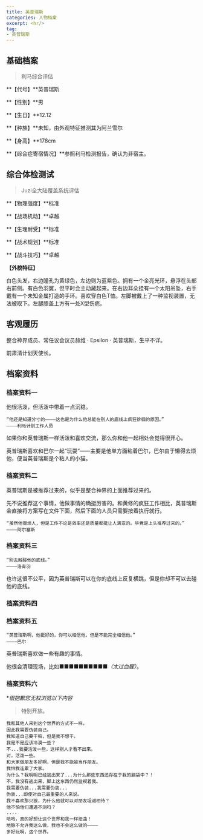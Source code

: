 ```yaml
---
title: 英普瑞斯
categories: 人物档案
excerpt: <hr/>
tag:
- 英普瑞斯
---
```


## 基础档案

> 利马综合评估

**【代号】**英普瑞斯

**【性别】**男

**【生日】**12.12

**【种族】**未知，由外观特征推测其为阿兰雪尔

**【身高】**178cm

**【综合症寄宿情况】**参照利马检测报告，确认为非宿主。

## 综合体检测试

> Juzi全大陆覆盖系统评估

**【物理强度】**标准

**【战场机动】**卓越

**【生理耐受】**标准

**【战术规划】**标准

**【战斗技巧】**卓越

**【外貌特征】**

白色头发，右边瞳孔为黄绿色，左边则为蓝紫色。拥有一个金亮光环，悬浮在头部右前侧。有白色羽翼，但平时会主动藏起来。在右边耳朵挂有一个太阳吊坠，右手戴有一个未知金属打造的手环。喜欢穿白色T恤。左脚被戴上了一种监视装置，无法被取下。左腿膝盖上方有一处X型伤疤。

## 客观履历

整合神界成员、常任议会议员赫维 · Epsilon · 英普瑞斯，生平不详。

前肃清计划天使长。

## 档案资料

### 档案资料一

他很活泼，但活泼中带着一点沉稳。

```
“他还是知道分寸的————这也是为什么他总能在别人的底线上疯狂徘徊的原因。”
————利马计划工作人员
```

如果你和英普瑞斯一样活泼和喜欢交流，那么你和他一起相处会觉得很开心。

英普瑞斯喜欢和巴尔一起“玩耍”——主要是他单方面粘着巴尔，巴尔由于懒得去烦他，便当英普瑞斯是个粘人的小猫。

### 档案资料二

英普瑞斯是被推荐过来的，似乎是整合神界的上面推荐过来的。

先不说推荐这个事情，他做事情的确挺厉害的。和黄修的疯狂工作相比，英普瑞斯会直接将方案写在文件下面，然后下面的人员只需要按着执行就行。

```
“虽然他很烦人，但是工作不论是效率还是质量都挺让人满意的。毕竟是上头推荐过来的。”
————阿尔塞斯
```

### 档案资料三

```
“别去触碰他的底线。”
————洛青羽
```

也许这很不公平，因为英普瑞斯可以在你的底线上反复横跳，但是你却不可以去碰他的底线。

### 档案资料四



### 档案资料五

```
“英普瑞斯啊，他挺好的，你可以相信他，但是不能完全相信他。”
————巴尔
```

英普瑞斯喜欢做一些有趣的事情。

他很会清理现场，比如■■■■■■■■■■*（太过血腥）*。

### 档案资料六

**很抱歉您无权浏览以下内容*

> 特别开放。

```
我和其他人来到这个世界的方式不一样。
因此我需要伪装自己。
我知道自己要干嘛，但是我不想干。
我是不是应该冷漠一些？
不...我要活泼一些，这样别人才看不出来。
对，活泼一些。
和大家做朋友多好啊，但是我不能被当作朋友。
我怕我连累了大家。
为什么？我明明已经逃出来了...为什么那些东西还存在于我的脑袋中？！
不，我没有逃出来，脚上这东西仍然监视着我。
我需要伪装...我需要伪装...
伪装...即使对自己最重要的人来说。
我不喜欢那只狼，为什么他就可以对朋友坦诚相待？
他不怕他们遭遇不测吗？
....
哈哈，真的好想让这个世界和我一样扭曲！
地脉不允许我这么做，我也不会这么做的————
多好玩啊，这个世界。
```
